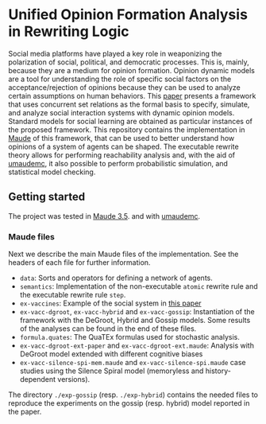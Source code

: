 # Unified Opinion Formation Analysis in Rewriting Logic

Social media platforms have played a key role in weaponizing the polarization
of social, political, and democratic processes. This is, mainly, because they
are a medium for opinion formation. Opinion dynamic models are a tool for
understanding the role of specific social factors on the acceptance/rejection
of opinions because they can be used to analyze certain assumptions on human
behaviors. This [paper](./paper.pdf) presents a framework that uses concurrent
set relations as the formal basis to specify, simulate, and analyze social
interaction systems with dynamic opinion models. Standard models for social
learning are obtained as particular instances of the proposed framework. This
repository contains the implementation in
[Maude](https://maude.cs.illinois.edu/w/index.php/The_Maude_System) of this
framework, that can be used to better understand how opinions of a system of
agents can be shaped. The executable rewrite theory allows for performing 
reachability analysis and, with the aid of
[umaudemc](https://github.com/fadoss/umaudemc), it also possible to perform
probabilistic simulation, and statistical model checking.


## Getting started

The project was tested in [Maude 3.5](https://maude.cs.illinois.edu/wiki/The_Maude_System).
and with [umaudemc](https://github.com/fadoss/umaudemc). 

### Maude files

Next we describe the main Maude files of the implementation. 
See the headers of each file for further information.

- `data`: Sorts and operators for defining a network of agents. 
- `semantics`: Implementation of the non-executable `atomic` rewrite rule
  and the executable rewrite rule `step`. 
- `ex-vaccines`: Example of the social system in [this paper](./paper.pdf)
- `ex-vacc-dgroot`, `ex-vacc-hybrid` and `ex-vacc-gossip`: Instantiation of the
  framework with the DeGroot, Hybrid and Gossip models. Some results of the
  analyses can be found in the end of these files. 
- `formula.quates`: The QuaTEx formulas used for stochastic analysis. 
- `ex-vacc-dgroot-ext-paper` and `ex-vacc-dgroot-ext.maude`:  Analysis with
  DeGroot model extended with different cognitive biases
- `ex-vacc-silence-spi-mem.maude` and `ex-vacc-silence-spi.maude` case studies
  using the  Silence Spiral model (memoryless and history-dependent versions). 

The directory `./exp-gossip` (resp. `./exp-hybrid`)  contains the needed files
to reproduce the experiments on the gossip (resp. hybrid) model reported in the
paper. 
